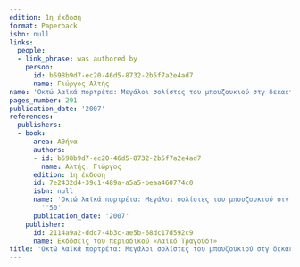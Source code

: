 ```yaml
---
edition: 1η έκδοση
format: Paperback
isbn: null
links:
  people:
  - link_phrase: was authored by
    person:
      id: b598b9d7-ec20-46d5-8732-2b5f7a2e4ad7
      name: Γιώργος Αλτής
name: 'Οκτώ λαϊκά πορτρέτα: Μεγάλοι σολίστες του μπουζουκιού στγ δεκαετία του ''50'
pages_number: 291
publication_date: '2007'
references:
  publishers:
  - book:
      area: Αθήνα
      authors:
      - id: b598b9d7-ec20-46d5-8732-2b5f7a2e4ad7
        name: Αλτής, Γιώργος
      edition: 1η έκδοση
      id: 7e2432d4-39c1-489a-a5a5-beaa460774c0
      isbn: null
      name: 'Οκτώ λαϊκά πορτρέτα: Μεγάλοι σολίστες του μπουζουκιού στγ δεκαετία του
        ''50'
      publication_date: '2007'
    publisher:
      id: 2114a9a2-ddc7-4b3c-ae5b-68dc17d592c9
      name: Εκδόσεις του περιοδικού «Λαϊκό Τραγούδι»
title: 'Οκτώ λαϊκά πορτρέτα: Μεγάλοι σολίστες του μπουζουκιού στγ δεκαετία του ''50'
---
```



